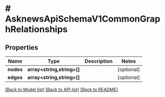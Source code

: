 # # AsknewsApiSchemaV1CommonGraphRelationships

## Properties

Name | Type | Description | Notes
------------ | ------------- | ------------- | -------------
**nodes** | **array<string,string>[]** |  | [optional]
**edges** | **array<string,string>[]** |  | [optional]

[[Back to Model list]](../../README.md#models) [[Back to API list]](../../README.md#endpoints) [[Back to README]](../../README.md)
